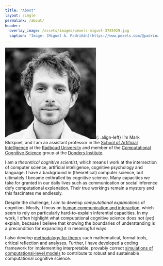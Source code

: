 ```yaml
---
title: "About"
layout: single
permalink: /about/
header:
  overlay_image: /assets/images/pexels-miguel-3785929.jpg
  caption: "Image: [Miguel Á. Padriñán](https://www.pexels.com/@padrinan?utm_content=attributionCopyText&utm_medium=referral&utm_source=pexels)"
---
```


![image-left](/assets/images/bio-mark-small.jpg){: .align-left} I’m Mark Blokpoel, and I am an assistant professor in the [School of Artificial Intelligence](https://www.ru.nl/courseguides/socsci/bachelor/artificial-intelligence/ai-department/who-we/) at the [Radboud University](https://www.ru.nl/) and member of the [Computational Cognitive Science](http://www.dcc.ru.nl/ccs/) group at the [Donders Institute](https://www.ru.nl/donders/).

I am a *theoretical cognitive scientist*, which means I work at the intersection of computer science, artificial intelligence, cognitive psychology and language. I have a background in (theoretical) computer science, but ultimately I became enthralled by cognitive science. Many capacities we take for granted in our daily lives such as communication or social inference defy computational explanation. Their true workings remain a mystery and this fascinates me endlessly.

Despite the challenge, I aim to develop *computational explanations* of cognition. Mostly, I focus on [human communication and interaction](/communication), which seem to rely on particularly hard-to-explain inferential capacities. In my work, I often highlight what computational cognitive science does not (yet) explain, because I believe that knowing the boundaries of understanding is a precondition for expanding it in meaningful ways.

I also develop [methodology for theory](/theory) such mathematical, formal tools, critical reflection and analyses. Further, I have developed a coding framework for implementing interpretable, provably correct [simulations of computational-level models](/simulation) to contribute to robust and sustainable computational cognitive science.
